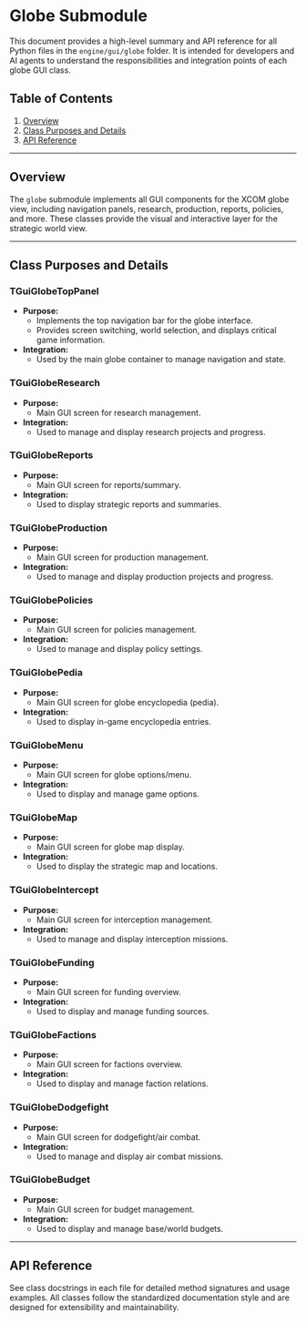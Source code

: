 # Globe Submodule

This document provides a high-level summary and API reference for all Python files in the `engine/gui/globe` folder. It is intended for developers and AI agents to understand the responsibilities and integration points of each globe GUI class.

## Table of Contents
1. [Overview](#overview)
2. [Class Purposes and Details](#class-purposes-and-details)
3. [API Reference](#api-reference)

---

## Overview

The `globe` submodule implements all GUI components for the XCOM globe view, including navigation panels, research, production, reports, policies, and more. These classes provide the visual and interactive layer for the strategic world view.

---

## Class Purposes and Details

### TGuiGlobeTopPanel
- **Purpose:**
  - Implements the top navigation bar for the globe interface.
  - Provides screen switching, world selection, and displays critical game information.
- **Integration:**
  - Used by the main globe container to manage navigation and state.

### TGuiGlobeResearch
- **Purpose:**
  - Main GUI screen for research management.
- **Integration:**
  - Used to manage and display research projects and progress.

### TGuiGlobeReports
- **Purpose:**
  - Main GUI screen for reports/summary.
- **Integration:**
  - Used to display strategic reports and summaries.

### TGuiGlobeProduction
- **Purpose:**
  - Main GUI screen for production management.
- **Integration:**
  - Used to manage and display production projects and progress.

### TGuiGlobePolicies
- **Purpose:**
  - Main GUI screen for policies management.
- **Integration:**
  - Used to manage and display policy settings.

### TGuiGlobePedia
- **Purpose:**
  - Main GUI screen for globe encyclopedia (pedia).
- **Integration:**
  - Used to display in-game encyclopedia entries.

### TGuiGlobeMenu
- **Purpose:**
  - Main GUI screen for globe options/menu.
- **Integration:**
  - Used to display and manage game options.

### TGuiGlobeMap
- **Purpose:**
  - Main GUI screen for globe map display.
- **Integration:**
  - Used to display the strategic map and locations.

### TGuiGlobeIntercept
- **Purpose:**
  - Main GUI screen for interception management.
- **Integration:**
  - Used to manage and display interception missions.

### TGuiGlobeFunding
- **Purpose:**
  - Main GUI screen for funding overview.
- **Integration:**
  - Used to display and manage funding sources.

### TGuiGlobeFactions
- **Purpose:**
  - Main GUI screen for factions overview.
- **Integration:**
  - Used to display and manage faction relations.

### TGuiGlobeDodgefight
- **Purpose:**
  - Main GUI screen for dodgefight/air combat.
- **Integration:**
  - Used to manage and display air combat missions.

### TGuiGlobeBudget
- **Purpose:**
  - Main GUI screen for budget management.
- **Integration:**
  - Used to display and manage base/world budgets.

---

## API Reference

See class docstrings in each file for detailed method signatures and usage examples. All classes follow the standardized documentation style and are designed for extensibility and maintainability.
